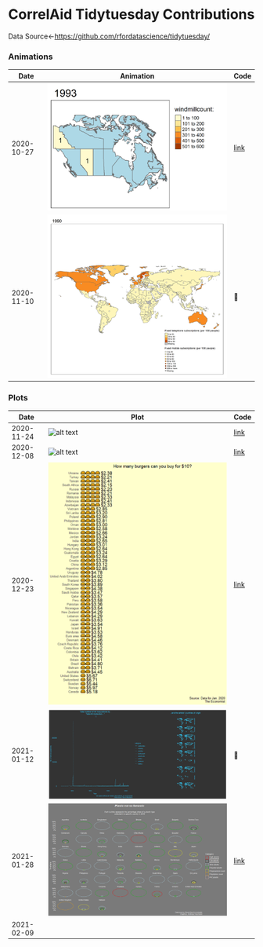 # CorrelAid Tidytuesday Contributions
Data Source<-https://github.com/rfordatascience/tidytuesday/ 

### Animations


|          Date | Animation                                                                                                | Code   |
| ------------- | -------------                                                                                            |-------- |
|    2020-10-27 | ![alt text](https://github.com/anneumann1/CorrelAid/blob/master/wind%20turbines/canadawindnr3.gif)       |[link](https://github.com/anneumann1/CorrelAid/blob/master/wind%20turbines/canada%20windturbines.R) |
|    2020-11-10 | ![alt text](https://github.com/anneumann1/CorrelAid/blob/master/historical%20phones/landlineVSphone.gif) |🚧 |


### Plots 


|         Date| Plot                                                                                                       | Code     |
|-------------| --------------------------                                                                                 |-----------|
|  2020-11-24 | ![alt text](https://tidytuesday.correlaid.org/2020-11-24/README_files/figure-gfm/unnamed-chunk-3-1.png)    | [link](https://github.com/anneumann1/CorrelAid/blob/master/Washington%20hiking%20trails/Washington%20Hiking%20trails.R) |
|  2020-12-08 | ![alt text](https://tidytuesday.correlaid.org/2020-12-08/popcircle.png)                                    | [link](https://github.com/anneumann1/CorrelAid/blob/master/Women_of_2020/100%20women%20BBC.R) |
|  2020-12-23 | ![alt text](https://raw.githubusercontent.com/anneumann1/CorrelAid/master/Big%20Mac%20Index/Rplot38.png)   | [link](https://github.com/anneumann1/CorrelAid/blob/master/Big%20Mac%20Index/Big%20Mac%20Index.R) |
|  2021-01-12| ![alt text](https://raw.githubusercontent.com/anneumann1/CorrelAid/master/Tate%20Art/Rplot53.png)           |🚧|
|  2021-01-28| ![alt text](https://raw.githubusercontent.com/anneumann1/CorrelAid/master/Plastic%20waste/Tidytuesday26.01.21.png)| [link](https://github.com/anneumann1/CorrelAid/blob/master/Plastic%20waste/tidytuesday%2028.01.21.R)|
|2021-02-09|||
